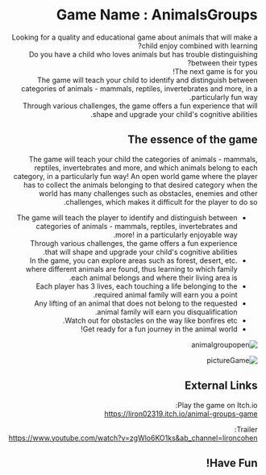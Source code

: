 
<div dir='rtl' lang='he'>

# Game Name : AnimalsGroups

Looking for a quality and educational game about animals that will make a child enjoy combined with learning? \
Do you have a child who loves animals but has trouble distinguishing between their types? \
The next game is for you! \
The game will teach your child to identify and distinguish between categories of animals - mammals, reptiles, invertebrates and more, in a particularly fun way. \
Through various challenges, the game offers a fun experience that will shape and upgrade your child's cognitive abilities.
 

## The essence of the game

The game will teach your child the categories of animals - mammals, reptiles, invertebrates and more, and which animals belong to each category, in a particularly fun way!
An open world game where the player has to collect the animals belonging to that desired category when the world has many challenges such as obstacles, enemies and other challenges, which makes it difficult for the player to do so.

* The game will teach the player to identify and distinguish between categories of animals - mammals, reptiles, invertebrates and more! in a particularly enjoyable way. \
Through various challenges, the game offers a fun experience that will shape and upgrade your child's cognitive abilities.
* In the game, you can explore areas such as forest, desert, etc. where different animals are found, thus learning to which family each animal belongs and where their living area is.
* Each player has 3 lives, each touching a life belonging to the required animal family will earn you a point.
* Any lifting of an animal that does not belong to the requested animal family will earn you disqualification.
* Watch out for obstacles on the way like bonfires etc.
* Get ready for a fun journey in the animal world!



![animalgroupopen](https://github.com/L-DevelopGame/AnimalsGroup/assets/57791415/a2fc2ec9-6a13-4070-a313-cb58403d9aca)


![pictureGame](https://github.com/L-DevelopGame/AnimalsGroup/assets/57791415/b13edda5-433b-44d6-86b3-12926e614471)



## External Links

Play the game on Itch.io: \
https://liron02319.itch.io/animal-groups-game

Trailer: \
https://www.youtube.com/watch?v=zgWlo6KO1ks&ab_channel=lironcohen


## **Have Fun!**




</div>

